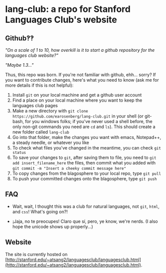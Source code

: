 # lang-club: a repo for Stanford Languages Club's website

## Github‽‽

*"On a scale of 1 to 10, how overkill is it to start a github repository for the languages club website?"*

*"Maybe 1.3..."*

Thus, this repo was born. If you're not familiar with github, ehh... sorry? If you want to contribute changes, here's what you need to know (ask me for more details if this is not helpful):

1. Install `git` on your local machine and get a github user account
2. Find a place on your local machine where you want to keep the languages club pages
3. Make a new directory with `git clone https://github.com/earosenberg/lang-club.git` in your shell (or git-bash, for you windows folks; if you've never used a shell before, the only non-git commands you need are `cd` and `ls`). This should create a new folder called `lang-club`
4. Go into that folder, make the changes you want with emacs, Notepad++, a steady needle, or whatever you like
5. To check what files you've changed in the meantime, you can check `git status`
6. To save your changes to `git`, after saving them to file, you need to `git add insert_filename_here` the files, then commit what you added with `git commit -m "Insert a cheeky commit message here"`
7. To copy changes from the blagosphere to your local repo, type `git pull`
8. To push your committed changes onto the blagosphere, type `git push`

## FAQ

- Wait, wait, I thought this was a club for natural languages, not `git`, `html`, and `css`! What's going on?!

- ¡Jaja, no te preocupes! Claro que sí, pero, ye know, we're nerds. (I also hope the unicode shows up properly...)

## Website

The site is currently hosted on [http://stanford.edu/~atsang2/languagesclub/languagesclub.html](http://stanford.edu/~atsang2/languagesclub/languagesclub.html).

